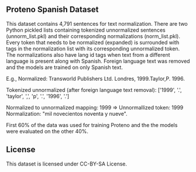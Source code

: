 ## Proteno Spanish Dataset

This dataset contains 4,791 sentences for text normalization.  There are two Python pickled lists containing tokenized unnormalized sentences (unnorm_list.pkl) and their corresponding normalizations (norm_list.pkl).  Every token that needs to be normalized (expanded) is surrounded with <error> tags in the normalization list with its corresponding unnormalized token. The normalizations also have lang id tags when text from a different language is present along with Spanish. Foreign language text was removed and the models are trained on only Spanish text. 
  
E.g., 
Normalized:  <lang id="en">Transworld Publishers Ltd. Londres,</lang> <error what="mil novecientos noventa y nueve">1999</error>.Taylor,P.<error what="mil  novecientos noventa y seis"> 1996</error>. 

Tokenized unnormalized (after foreign language text removal): ['1999', '.', 'taylor', ',', 'p', '.', '1996', '.'] 

Normalized to unnormalized mapping: <error what="mil novecientos noventa y nueve">1999</error> => Unnormallized token: 1999 Normalization: "mil novecientos noventa y nueve".

First 60% of the data was used for training Proteno and the the models were evaluated on the other 40%.

## License
This dataset is licensed under CC-BY-SA License.


